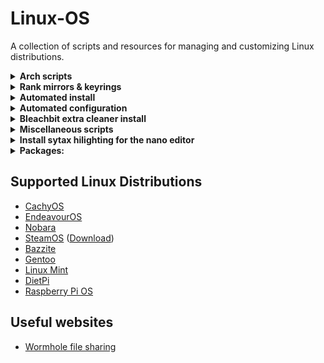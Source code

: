 # Linux-OS

A collection of scripts and resources for managing and customizing Linux distributions.

<details>
<summary><b>Arch scripts</b></summary>

```bash
curl -fsSL https://raw.githubusercontent.com/Ven0m0/Linux-OS/refs/heads/main/Cachyos/Updates.sh | bash
```
```bash
curl -fsSL https://raw.githubusercontent.com/Ven0m0/Linux-OS/refs/heads/main/Cachyos/Clean.sh | bash
```
</details>
<details>
<summary><b>Rank mirrors & keyrings</b></summary>

```bash
curl -fsSL https://raw.githubusercontent.com/Ven0m0/Linux-OS/refs/heads/main/Cachyos/Rank.sh | bash
```

</details>
<details>
<summary><b>Automated install</b></summary>

```bash
curl -fsSL https://raw.githubusercontent.com/Ven0m0/Linux-OS/refs/heads/main/Cachyos/Scripts/Install.sh | bash
```

</details>

<details>
<summary><b>Automated configuration</b></summary>

```bash
curl -fsSL https://raw.githubusercontent.com/Ven0m0/Linux-OS/refs/heads/main/Cachyos/Scripts/AutoSetup.sh | bash
```

</details>
<details>
<summary><b>Bleachbit extra cleaner install</b></summary>

```bash
curl -fsSL https://raw.githubusercontent.com/Ven0m0/Linux-OS/refs/heads/main/Cachyos/Scripts/bleachbit.sh | bash
```

</details>
<details>
<summary><b>Miscellaneous scripts</b></summary>

```bash
curl -fsSL https://raw.githubusercontent.com/Ven0m0/Linux-OS/refs/heads/main/Cachyos/Rust/Strip-rust.sh | bash

curl -fsSL https://raw.githubusercontent.com/Ven0m0/Linux-OS/refs/heads/main/Cachyos/Debloat.sh | bash
```

</details>
<details>
<summary><b>Install sytax hilighting for the nano editor</b></summary>

https://github.com/scopatz/nanorc

```bash
curl https://raw.githubusercontent.com/scopatz/nanorc/master/install.sh | sh
```

Lite version (no overwriting existing ones)

```bash
curl -fsSL https://raw.githubusercontent.com/scopatz/nanorc/master/install.sh | sh -s -- -l
```
</details>
<details>
<summary><b>Packages:</b></summary>

* [Arch PKG](https://archlinux.org/packages)
* [AUR PKG](https://aur.archlinux.org)
* [Crates.io](https://crates.io)
* [Lure.sh](https://lure.sh)
* [Basher](https://www.basher.it/package)
* [bpkg](https://bpkg.sh)
* [x-cmd]()

  ```bash
  eval "$(curl https://get.x-cmd.com)"
  ```

  fish
  
  ```sh
  curl https://get.x-cmd.com | sh
  chmod +x $HOME/.x-cmd.root/bin/x-cmd && ./$HOME/.x-cmd.root/bin/x-cmd fish --setup
  ```

</details>

## Supported Linux Distributions

* [CachyOS](https://cachyos.org)
* [EndeavourOS](https://endeavouros.com)
* [Nobara](https://nobaraproject.org)
* [SteamOS](https://store.steampowered.com/steamos/buildyourown) ([Download](https://store.steampowered.com/steamos/download/?ver=steamdeck&snr=))
* [Bazzite](https://bazzite.gg)
* [Gentoo](https://www.gentoo.org)
* [Linux Mint](https://linuxmint.com/)
* [DietPi](https://dietpi.com/)
* [Raspberry Pi OS](https://www.raspberrypi.com/software)

## Useful websites

- [Wormhole file sharing](https://wormhole.app)

